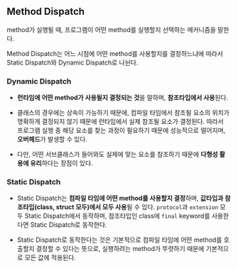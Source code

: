 ## Method Dispatch

method가 실행될 때, 프로그램이 어떤 method를 실행할지 선택하는 메커니즘을 말한다.

Method Dispatch는 어느 시점에 어떤 method를 사용할지를 결정하느냐에 따라서 Static Dispatch와 Dynamic Dispatch로 나뉜다.

### Dynamic Dispatch

- **런타임에 어떤 method가 사용될지 결정되는 것**을 말하며, **참조타입에서 사용**된다.

- 클래스의 경우에는 상속이 가능하기 때문에, 컴파일 타임에서 참조될 요소의 위치가 명확하게 결정되지 않기 때문에 런타임에서 실제 참조될 요소가 결정된다. 따라서 프로그램 실행 중 해당 요소를 찾는 과정이 필요하기 때문에 성능적으로 떨어지며, **오버헤드**가 발생할 수 있다.

- 다만, 어떤 서브클래스가 들어와도 실제에 맞는 요소를 참조하기 때문에 **다형성 활용에 유리**하다는 장점이 있다.

### Static Dispatch

- Static Dispatch는 **컴파일 타임에 어떤 method를 사용할지 결정**하며, **값타입과 참조타입(class, struct 모두)에서 모두 사용**될 수 있다. `protocol`과 `extension` 모두 Static Dispatch에서 동작하며, 참조타입인 class에 `final` keyword를 사용한다면 Static Dispatch로 동작한다.

- Static Dispatch로 동작한다는 것은 기본적으로 컴파일 타임에 어떤 method를 호출할지 결정할 수 있다는 뜻으로, 실행하려는 method가 뚜렷하기 때문에 기본적으로 모든 값에 적용된다.
